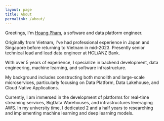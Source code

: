 ```yaml
---
layout: page
title: About
permalink: /about/
---
```

Greetings, I'm [Hoang Pham](https://www.linkedin.com/in/hoang-pham-770010128/), a software and data platform engineer. 

Originally from Vietnam, I've had professional experience in Japan and Singapore before returning to Vietnam in mid-2023. Presently senior technical lead and lead data engineer at HCL/ANZ Bank.

With over 5 years of experience, I specialize in backend development, data engineering, machine learning, and software infrastructure.

My background includes constructing both monolith and large-scale microservices, particularly focusing on Data Platform, Data Lakehouse, and Cloud Native Applications.

Currently, I am immersed in the development of platforms for real-time streaming services, BigData Warehouses, and infrastructures leveraging AWS. In my university time, I dedicated 2 and a half years to researching and implementing machine learning and deep learning models.
